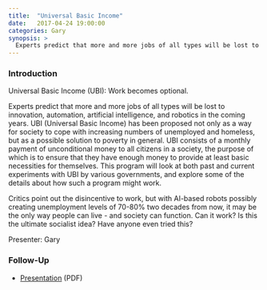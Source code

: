 ```yaml
---
title:  "Universal Basic Income"
date:   2017-04-24 19:00:00
categories: Gary
synopsis: >
  Experts predict that more and more jobs of all types will be lost to innovation, automation, artificial intelligence, and robotics in the coming years. UBI (Universal Basic Income) has been proposed not only as a way for society to cope with increasing numbers of unemployed and homeless, but as a possible solution to poverty in general. UBI consists of a monthly payment of unconditional money to all citizens in a society, the purpose of which is to ensure that they have enough money to provide at least basic necessities for themselves. This program will look at both past and current experiments with UBI by various governments, and explore some of the details about how such a program might work.
---
```



### Introduction

Universal Basic Income (UBI): Work becomes optional.

Experts predict that more and more jobs of all types will be lost to innovation, automation, artificial intelligence, and robotics in the coming years. UBI (Universal Basic Income) has been proposed not only as a way for society to cope with increasing numbers of unemployed and homeless, but as a possible solution to poverty in general. UBI consists of a monthly payment of unconditional money to all citizens in a society, the purpose of which is to ensure that they have enough money to provide at least basic necessities for themselves. This program will look at both past and current experiments with UBI by various governments, and explore some of the details about how such a program might work. 

Critics point out the disincentive to work, but with AI-based robots possibly creating unemployment levels of 70-80% two decades from now, it may be the only way people can live - and society can function. 
Can it work? Is this the ultimate socialist idea? Have anyone even tried this?


Presenter: Gary

### Follow-Up

* [Presentation](/assets/present/2017/ubi.pdf) (PDF) 
